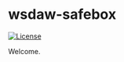 # wsdaw-safebox

[![License](https://img.shields.io/badge/license-Apache%202-4EB1BA.svg)](https://www.apache.org/licenses/LICENSE-2.0.html)

Welcome.